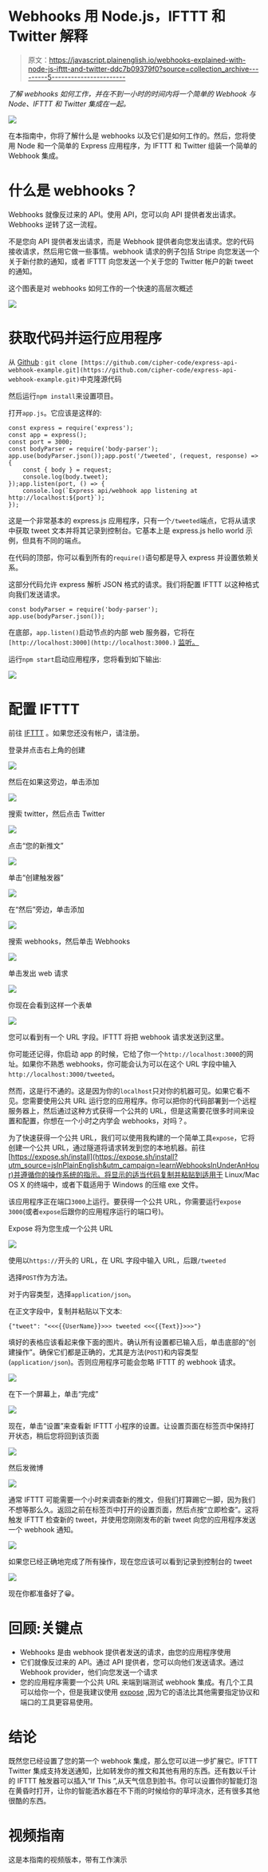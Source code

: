 # Webhooks 用 Node.js，IFTTT 和 Twitter 解释

> 原文：<https://javascript.plainenglish.io/webhooks-explained-with-node-js-ifttt-and-twitter-ddc7b09379f0?source=collection_archive---------5----------------------->

*了解 webhooks 如何工作，并在不到一小时的时间内将一个简单的 Webhook 与 Node、IFTTT 和 Twitter 集成在一起。*

![](img/3bf6bd841512f1420f1515e7a4206737.png)

在本指南中，你将了解什么是 webhooks 以及它们是如何工作的。然后，您将使用 Node 和一个简单的 Express 应用程序，为 IFTTT 和 Twitter 组装一个简单的 Webhook 集成。

# 什么是 webhooks？

Webhooks 就像反过来的 API。使用 API，您可以向 API 提供者发出请求。Webhooks 逆转了这一流程。

不是您向 API 提供者发出请求，而是 Webhook 提供者向您发出请求。您的代码接收请求，然后用它做一些事情。webhook 请求的例子包括 Stripe 向您发送一个关于新付款的通知，或者 IFTTT 向您发送一个关于您的 Twitter 帐户的新 tweet 的通知。

这个图表是对 webhooks 如何工作的一个快速的高层次概述

![](img/cb9a62bcd145761a17f5225d96f40180.png)

# 获取代码并运行应用程序

从 [Github](https://github.com/cipher-code/express-api-webhook-example) : `git clone [https://github.com/cipher-code/express-api-webhook-example.git](https://github.com/cipher-code/express-api-webhook-example.git)`中克隆源代码

然后运行`npm install`来设置项目。

打开`app.js`。它应该是这样的:

```
const express = require('express');
const app = express();
const port = 3000;
const bodyParser = require('body-parser');
app.use(bodyParser.json());app.post('/tweeted', (request, response) => {
    const { body } = request;
    console.log(body.tweet);
});app.listen(port, () => {
    console.log(`Express api/webhook app listening at http://localhost:${port}`);
});
```

这是一个非常基本的 express.js 应用程序，只有一个`/tweeted`端点，它将从请求中获取 tweet 文本并将其记录到控制台。它基本上是 express.js hello world 示例，但具有不同的端点。

在代码的顶部，你可以看到所有的`require()`语句都是导入 express 并设置依赖关系。

这部分代码允许 express 解析 JSON 格式的请求。我们将配置 IFTTT 以这种格式向我们发送请求。

```
const bodyParser = require('body-parser');
app.use(bodyParser.json());
```

在底部，`app.listen()`启动节点的内部 web 服务器，它将在`[http://localhost:3000](http://localhost:3000.)` [监听。](http://localhost:3000.)

运行`npm start`启动应用程序，您将看到如下输出:

![](img/e45f0cf08901596204fcbd6aca26f228.png)

# 配置 IFTTT

前往 [IFTTT](https://ifttt.com) 。如果您还没有帐户，请注册。

登录并点击右上角的创建

![](img/580b1741a8d93addf7480e1e5f520373.png)

然后在如果这旁边，单击添加

![](img/99630f210b4d3975f6c162470d0fec65.png)

搜索 twitter，然后点击 Twitter

![](img/2f5775fdc562fb6e188486037c6a2a09.png)

点击“您的新推文”

![](img/cdd438f6e18f1e3eeba8f4262530039a.png)

单击“创建触发器”

![](img/3fbbc7d81d97bc7ac3dfb0e653eb1b56.png)

在“然后”旁边，单击添加

![](img/8cbbe6b8991c4c86c3f791d1a4d66e13.png)

搜索 webhooks，然后单击 Webhooks

![](img/963114b0d4499b8e139628d8b0f4b62f.png)

单击发出 web 请求

![](img/264ac4bc95d1a03fac8580bf518d9fa3.png)

你现在会看到这样一个表单

![](img/e95f45f76c76ca02b1760954eabbc62d.png)

您可以看到有一个 URL 字段。IFTTT 将把 webhook 请求发送到这里。

你可能还记得，你启动 app 的时候，它给了你一个`http://localhost:3000`的网址。如果你不熟悉 webhooks，你可能会认为可以在这个 URL 字段中输入`http://localhost:3000/tweeted`。

然而，这是行不通的。这是因为你的`localhost`只对你的机器可见。如果它看不见。您需要使用公共 URL 运行您的应用程序。你可以把你的代码部署到一个远程服务器上，然后通过这种方式获得一个公共的 URL，但是这需要花很多时间来设置和配置，你想在一个小时之内学会 webhooks，对吗？。

为了快速获得一个公共 URL，我们可以使用我构建的一个简单工具`expose`，它将创建一个公共 URL，通过隧道将请求转发到您的本地机器。前往[https://expose.sh/install](https://expose.sh/install?utm_source=jsInPlainEnglish&utm_campaign=learnWebhooksInUnderAnHour)并遵循你的操作系统的指示。将显示的适当代码复制并粘贴到适用于 Linux/Mac OS X 的终端中，或者下载适用于 Windows 的压缩 exe 文件。

该应用程序正在端口`3000`上运行。要获得一个公共 URL，你需要运行`expose 3000`(或者`expose`后跟你的应用程序运行的端口号)。

Expose 将为您生成一个公共 URL

![](img/c2875870d015065cfec715e0ca5b1343.png)

使用以`https://`开头的 URL，在 URL 字段中输入 URL，后跟`/tweeted`

选择`POST`作为方法。

对于内容类型，选择`application/json`。

在正文字段中，复制并粘贴以下文本:

```
{"tweet": "<<<{{UserName}}>>> tweeted <<<{{Text}}>>>"}
```

填好的表格应该看起来像下面的图片。确认所有设置都已输入后，单击底部的“创建操作”。确保它们都是正确的，尤其是方法(`POST`)和内容类型(`application/json`)。否则应用程序可能会忽略 IFTTT 的 webhook 请求。

![](img/145de3973368d5251229e1a6410eaf3b.png)

在下一个屏幕上，单击“完成”

![](img/db6ecb7416069c69a0c82d988c7afb00.png)

现在，单击“设置”来查看新 IFTTT 小程序的设置。让设置页面在标签页中保持打开状态，稍后您将回到该页面

![](img/6870fc596dcc1496f178bc06f257e178.png)

然后发微博

![](img/c83d8049f6a5cd75d524bde156876935.png)

通常 IFTTT 可能需要一个小时来调查新的推文，但我们打算踢它一脚，因为我们不想等那么久。返回之前在标签页中打开的设置页面，然后点按“立即检查”。这将触发 IFTTT 检查新的 tweet，并使用您刚刚发布的新 tweet 向您的应用程序发送一个 webhook 通知。

![](img/548dfce5d0c24dbff72a0938454b3950.png)

如果您已经正确地完成了所有操作，现在您应该可以看到记录到控制台的 tweet

![](img/7e75240de4dd14bfca5d936397531342.png)

现在你都准备好了😀。

# 回顾:关键点

*   Webhooks 是由 webhook 提供者发送的请求，由您的应用程序使用
*   它们就像反过来的 API。通过 API 提供者，您可以向他们发送请求。通过 Webhook provider，他们向您发送一个请求
*   您的应用程序需要一个公共 URL 来端到端测试 webhook 集成。有几个工具可以给你一个，但是我建议使用 [expose](https://expose.sh?utm_source=jsInPlainEnglish&utm_campaign=learnWebhooksInUnderAnHour) ,因为它的语法比其他需要指定协议和端口的工具更容易使用。

# 结论

既然您已经设置了您的第一个 webhook 集成，那么您可以进一步扩展它。IFTTT Twitter 集成支持发送通知，比如转发你的推文和其他有用的东西。还有数以千计的 IFTTT 触发器可以插入“If This ”,从天气信息到脸书。你可以设置你的智能灯泡在黄昏时打开，让你的智能洒水器在不下雨的时候给你的草坪浇水，还有很多其他很酷的东西。

# 视频指南

这是本指南的视频版本，带有工作演示